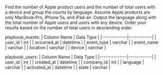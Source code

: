 Find the number of Apple product users and the number of total users with a device and group the counts by language. 
Assume Apple products are only MacBook-Pro, iPhone 5s, and iPad-air. Output the language along with the total number of Apple users and users with any device. 
Order your results based on the number of total users in descending order.

playbook_events:
| Column Name | Data Type  |
|-------------|------------|
| user_id     | int        |
| occurred_at | datetime   |
| event_type  | varchar    |
| event_name  | varchar    |
| location    | varchar    |
| device      | varchar    |

playbook_users:
| Column Name  | Data Type  |
|--------------|------------|
| user_id      | int        |
| created_at   | datetime   |
| company_id   | int        |
| language     | varchar    |
| activated_at | datetime   |
| state        | varchar    |

```

```
